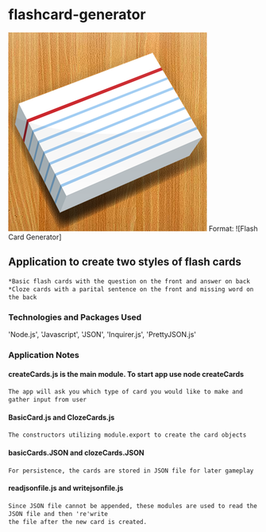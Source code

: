 # flashcard-generator
![Flash Card Generator](flashcards.png)
Format: ![Flash Card Generator]

## Application to create two styles of flash cards
    *Basic flash cards with the question on the front and answer on back
    *Cloze cards with a parital sentence on the front and missing word on the back

### Technologies and Packages Used
'Node.js', 'Javascript', 'JSON', 'Inquirer.js', 'PrettyJSON.js'

### Application Notes
#### createCards.js is the main module.  To start app use node createCards
    The app will ask you which type of card you would like to make and gather input from user
#### BasicCard.js and ClozeCards.js
    The constructors utilizing module.export to create the card objects
#### basicCards.JSON and clozeCards.JSON
    For persistence, the cards are stored in JSON file for later gameplay
#### readjsonfile.js and writejsonfile.js
    Since JSON file cannot be appended, these modules are used to read the JSON file and then 're'write
    the file after the new card is created.

